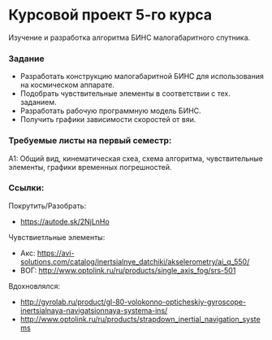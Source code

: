 # Курсовой проект 5-го курса
Изучение и разработка алгоритма БИНС малогабаритного спутника.

### Задание
- Разработать конструкцию малогабаритной БИНС для использования на космическом аппарате.
- Подобрать чувствительные элементы в соответствии с тех. заданием.
- Разработать рабочую программную модель БИНС.
- Получить графики зависимости скоростей от вяи.

### Требуемые листы на первый семестр:
А1: Общий вид, кинематическая схеа, схема алгоритма, чувствительные элементы, графики временных погрешностей. 

### Ссылки:
Покрутить/Разобрать: 
- https://autode.sk/2NjLnHo

Чувствиетльные элементы:
- Акс: https://avi-solutions.com/catalog/inertsialnye_datchiki/akselerometry/ai_q_550/ 
- ВОГ: http://www.optolink.ru/ru/products/single_axis_fog/srs-501

Вдохновлялся: 
- http://gyrolab.ru/product/gl-80-volokonno-opticheskiy-gyroscope-inertsialnaya-navigatsionnaya-systema-ins/
- http://www.optolink.ru/ru/products/strapdown_inertial_navigation_systems
